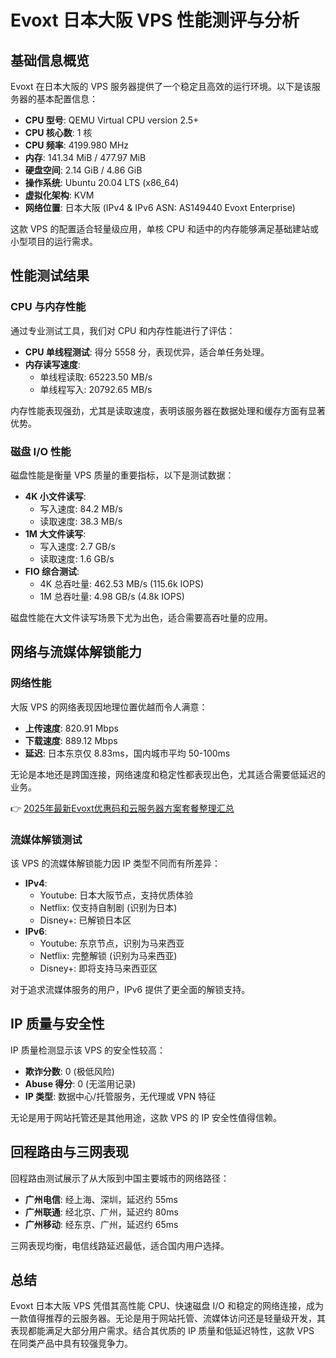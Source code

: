 # Evoxt 日本大阪 VPS 性能测评与分析

## 基础信息概览

Evoxt 在日本大阪的 VPS 服务器提供了一个稳定且高效的运行环境。以下是该服务器的基本配置信息：

- **CPU 型号**: QEMU Virtual CPU version 2.5+
- **CPU 核心数**: 1 核
- **CPU 频率**: 4199.980 MHz
- **内存**: 141.34 MiB / 477.97 MiB
- **硬盘空间**: 2.14 GiB / 4.86 GiB
- **操作系统**: Ubuntu 20.04 LTS (x86_64)
- **虚拟化架构**: KVM
- **网络位置**: 日本大阪 (IPv4 & IPv6 ASN: AS149440 Evoxt Enterprise)

这款 VPS 的配置适合轻量级应用，单核 CPU 和适中的内存能够满足基础建站或小型项目的运行需求。

## 性能测试结果

### CPU 与内存性能

通过专业测试工具，我们对 CPU 和内存性能进行了评估：

- **CPU 单线程测试**: 得分 5558 分，表现优异，适合单任务处理。
- **内存读写速度**:  
  - 单线程读取: 65223.50 MB/s  
  - 单线程写入: 20792.65 MB/s  

内存性能表现强劲，尤其是读取速度，表明该服务器在数据处理和缓存方面有显著优势。

### 磁盘 I/O 性能

磁盘性能是衡量 VPS 质量的重要指标，以下是测试数据：

- **4K 小文件读写**:  
  - 写入速度: 84.2 MB/s  
  - 读取速度: 38.3 MB/s  
- **1M 大文件读写**:  
  - 写入速度: 2.7 GB/s  
  - 读取速度: 1.6 GB/s  
- **FIO 综合测试**:  
  - 4K 总吞吐量: 462.53 MB/s (115.6k IOPS)  
  - 1M 总吞吐量: 4.98 GB/s (4.8k IOPS)  

磁盘性能在大文件读写场景下尤为出色，适合需要高吞吐量的应用。

## 网络与流媒体解锁能力

### 网络性能

大阪 VPS 的网络表现因地理位置优越而令人满意：

- **上传速度**: 820.91 Mbps  
- **下载速度**: 889.12 Mbps  
- **延迟**: 日本东京仅 8.83ms，国内城市平均 50-100ms  

无论是本地还是跨国连接，网络速度和稳定性都表现出色，尤其适合需要低延迟的业务。

👉 [2025年最新Evoxt优惠码和云服务器方案套餐整理汇总](https://bit.ly/evoxt)

### 流媒体解锁测试

该 VPS 的流媒体解锁能力因 IP 类型不同而有所差异：

- **IPv4**:  
  - Youtube: 日本大阪节点，支持优质体验  
  - Netflix: 仅支持自制剧 (识别为日本)  
  - Disney+: 已解锁日本区  
- **IPv6**:  
  - Youtube: 东京节点，识别为马来西亚  
  - Netflix: 完整解锁 (识别为马来西亚)  
  - Disney+: 即将支持马来西亚区  

对于追求流媒体服务的用户，IPv6 提供了更全面的解锁支持。

## IP 质量与安全性

IP 质量检测显示该 VPS 的安全性较高：

- **欺诈分数**: 0 (极低风险)  
- **Abuse 得分**: 0 (无滥用记录)  
- **IP 类型**: 数据中心/托管服务，无代理或 VPN 特征  

无论是用于网站托管还是其他用途，这款 VPS 的 IP 安全性值得信赖。

## 回程路由与三网表现

回程路由测试展示了从大阪到中国主要城市的网络路径：

- **广州电信**: 经上海、深圳，延迟约 55ms  
- **广州联通**: 经北京、广州，延迟约 80ms  
- **广州移动**: 经东京、广州，延迟约 65ms  

三网表现均衡，电信线路延迟最低，适合国内用户选择。

## 总结

Evoxt 日本大阪 VPS 凭借其高性能 CPU、快速磁盘 I/O 和稳定的网络连接，成为一款值得推荐的云服务器。无论是用于网站托管、流媒体访问还是轻量级开发，其表现都能满足大部分用户需求。结合其优质的 IP 质量和低延迟特性，这款 VPS 在同类产品中具有较强竞争力。